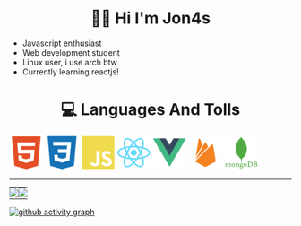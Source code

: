 <h1 align="center">👋🏼 Hi I'm Jon4s</h1>

- Javascript enthusiast
- Web development student
- Linux user, i use arch btw
- Currently learning reactjs!
<h1 align="center">💻 Languages And Tolls</h1>
<div style="display: inline_block">
        <img alt="HTML5" height="60" width="60" src="https://raw.githubusercontent.com/devicons/devicon/master/icons/html5/html5-plain.svg"/>
        <img alt="CSS3" height="60" width="60" src="https://raw.githubusercontent.com/devicons/devicon/master/icons/css3/css3-plain.svg"/>
        <img alt="JavaScript" height="60" width="60" src="https://raw.githubusercontent.com/devicons/devicon/master/icons/javascript/javascript-plain.svg"/>
        <img alt="ReactJS" height="60" width="60" src="https://raw.githubusercontent.com/devicons/devicon/master/icons/react/react-original.svg"/>
        <img alt="Vue" height="60" width="60" src="https://raw.githubusercontent.com/devicons/devicon/master/icons/vuejs/vuejs-original.svg"/>
        <img alt="Firebase" height="60" width="60" src="https://raw.githubusercontent.com/devicons/devicon/master/icons/firebase/firebase-plain.svg"/>
        <img alt="MongoDB" height="60" width="60" src ="https://raw.githubusercontent.com/devicons/devicon/master/icons/mongodb/mongodb-plain-wordmark.svg"/>
    </div>
    <hr>
    </hr>
    <table>
  <tr>
    <td style="padding: 0; width=50%">
        <img src="https://github-readme-stats.vercel.app/api/?username=yJon4ss&show_icons=true&title_color=539BF5&text_color=9f9f9f&bg_color=00000000&hide_border=true&icon_color=539BF5&hide_title=true&count_private=true"/>
    </td>
      <td style="padding: 0; width=50%">
        <img src="https://github-readme-stats.vercel.app/api/top-langs/?username=yJon4ss&show_icons=true&title_color=539BF5&text_color=9f9f9f&bg_color=00000000&hide_border=true&icon_color=00000000&count_private=true"/>
    </td>
  </tr>
</table>

[![github activity graph](https://activity-graph.herokuapp.com/graph?username=yJon4ss&custom_title=Contribution%20Graph&bg_color=00000000&area_color=539BF5&color=9f9f9f&line=539BF5&point=539BF5&area=true&hide_border=true)](https://github.com/ashutosh00710/github-readme-activity-graph)
